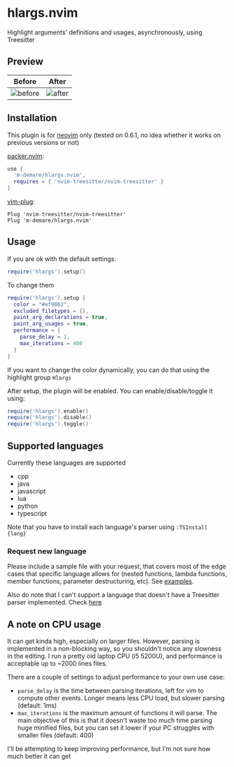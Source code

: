 # hlargs.nvim

Highlight arguments' definitions and usages, asynchronously, using Treesitter


## Preview

| Before | After |
| --- | ----------- |
| ![before](https://user-images.githubusercontent.com/34817965/153656813-8c037f48-70a8-486d-890a-484695b33067.png) | ![after](https://user-images.githubusercontent.com/34817965/153656820-65bc6144-c4e7-4b5c-a671-0ada8cd8c0eb.png) |


## Installation
This plugin is for [neovim](https://neovim.io/) only (tested on 0.6.1, no idea whether it works on previous versions or not)

[packer.nvim](https://github.com/wbthomason/packer.nvim):
```lua
use {
  'm-demare/hlargs.nvim',
  requires = { 'nvim-treesitter/nvim-treesitter' }
}
```

[vim-plug](https://github.com/junegunn/vim-plug):
```vim
Plug 'nvim-treesitter/nvim-treesitter'
Plug 'm-demare/hlargs.nvim'
```


## Usage

If you are ok with the default settings:
```lua
require('hlargs').setup()
```

To change them
```lua
require('hlargs').setup {
  color = "#ef9062",
  excluded_filetypes = {},
  paint_arg_declarations = true,
  paint_arg_usages = true,
  performance = {
    parse_delay = 1,
    max_iterations = 400
  }
}
```

If you want to change the color dynamically, you can do that using the highlight group `Hlargs`

After setup, the plugin will be enabled. You can enable/disable/toggle it using:
```lua
require('hlargs').enable()
require('hlargs').disable()
require('hlargs').toggle()
```

## Supported languages
Currently these languages are supported
- cpp
- java
- javascript
- lua
- python
- typescript

Note that you have to install each language's parser using `:TSInstall {lang}`

### Request new language
Please include a sample file with your request, that covers most of the edge cases that specific language allows for (nested functions, lambda functions, member functions, parameter destructuring, etc). See [examples](https://github.com/m-demare/hlargs.nvim/tree/main/testfiles).

Also do note that I can't support a language that doesn't have a Treesitter parser implemented. Check [here](https://github.com/nvim-treesitter/nvim-treesitter#supported-languages)


## A note on CPU usage
It can get kinda high, especially on larger files. However, parsing is implemented in a non-blocking way, so you shouldn't notice any slowness in the editing. I run a pretty old laptop CPU (i5 5200U), and performance is acceptable up to ~2000 lines files.

There are a couple of settings to adjust performance to your own use case:
- `parse_delay` is the time between parsing iterations, left for vim to compute other events. Longer means less CPU load, but slower parsing (default: 1ms)
- `max_iterations` is the maximum amount of functions it will parse. The main objective of this is that it doesn't waste too much time parsing huge minified files, but you can set it lower if your PC struggles with smaller files (default: 400)

I'll be attempting to keep improving performance, but I'm not sure how much better it can get
